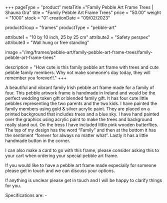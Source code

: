 +++
pageType = "product"
metaTitle ="Family Pebble Art Frame Trees | Shauna Gra"
title = "Family Pebble Art Frame Trees"
price = "50.00"
weight = "1000"
stock = "0"
creationDate = "09/02/2023"

productGroup = "frames"
productType = "pebble-art"

attribute1 = "10 by 10 inch, 25 by 25 cm" 
attribute2 = "Safety perspex"
attribute3 = "Wall hung or free standing"

image ="/img/frames/pebble-art/family-pebble-art-frame-trees/family-pebble-art-frame-trees"

description = "How cute is this family pebble art frame with trees and cute pebble family members. Why not make someone's day today, they will remember you forever!!."
+++

A beautiful and vibrant family Irish pebble art frame made for a family of four. This pebble artwork frame is handmade in Ireland and would be the perfect wedding token gift or blended family gift. It has four cute little pebbles representing the two parents and the two kids. I have painted the family members using gold & silver acrylic paint. They are placed on a printed background that includes trees and a blue sky. I have hand painted over the graphics using acrylic paint to make the trees and background really stand out. On the tress I have included little pink wooden butterflies. The top of my design has the word “Family” and then at the bottom it has the sentiment “forever for always no matter what”. Lastly it has a little handmade button in the corner.

I can also make a card to go with this frame, please consider asking this to your cart when ordering your special pebble art frame.

If you would like to have a pebble art frame made especially for someone please get in touch and we can discuss your options.

If anything is unclear please get in touch and I will be happy to clarify things for you.

Specifications are: -
